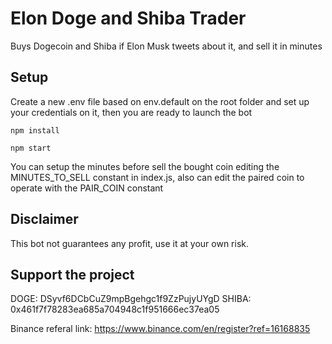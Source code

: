 # Elon Doge and Shiba Trader
Buys Dogecoin and Shiba if Elon Musk tweets about it, and sell it in minutes

## Setup
Create a new .env file based on env.default on the root folder and set up your credentials on it, then you are ready to launch the bot

```shell
npm install
```

```shell
npm start
```

You can setup the minutes before sell the bought coin editing the MINUTES_TO_SELL constant in index.js, also can edit the paired coin to operate with the PAIR_COIN constant

## Disclaimer
This bot not guarantees any profit, use it at your own risk.

## Support the project

DOGE: DSyvf6DCbCuZ9mpBgehgc1f9ZzPujyUYgD
SHIBA: 0x461f7f78283ea685a704948c1f951666ec37ea05

Binance referal link: https://www.binance.com/en/register?ref=16168835
